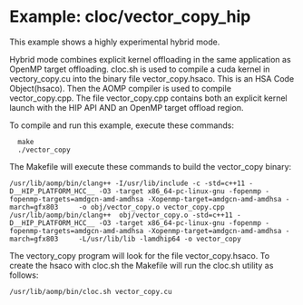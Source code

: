 Example: cloc/vector_copy_hip
==============================

This example shows a highly experimental hybrid mode. 

Hybrid mode combines explicit kernel offloading in the same application as OpenMP target offloading. 
cloc.sh is used to compile a cuda kernel in vectory_copy.cu into the binary file vector_copy.hsaco.
This is an HSA Code Object(hsaco).
Then the AOMP compiler is used to compile vector_copy.cpp. The file vector_copy.cpp contains both an explicit kernel launch 
with the HIP API AND an OpenMP target offload region. 

To compile and run this example, execute these commands:

```
  make
  ./vector_copy
```

The Makefile will execute these commands to build the vector_copy binary:

```
/usr/lib/aomp/bin/clang++ -I/usr/lib/include -c -std=c++11 -D__HIP_PLATFORM_HCC__ -O3 -target x86_64-pc-linux-gnu -fopenmp -fopenmp-targets=amdgcn-amd-amdhsa -Xopenmp-target=amdgcn-amd-amdhsa -march=gfx803     -o obj/vector_copy.o vector_copy.cpp
/usr/lib/aomp/bin/clang++  obj/vector_copy.o -std=c++11 -D__HIP_PLATFORM_HCC__ -O3 -target x86_64-pc-linux-gnu -fopenmp -fopenmp-targets=amdgcn-amd-amdhsa -Xopenmp-target=amdgcn-amd-amdhsa -march=gfx803     -L/usr/lib/lib -lamdhip64 -o vector_copy
```
The vectory_copy program will look for the file vector_copy.hsaco.
To create the hsaco with cloc.sh the Makefile will run the cloc.sh utility as follows:

```
/usr/lib/aomp/bin/cloc.sh vector_copy.cu
```
